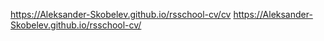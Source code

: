 https://Aleksander-Skobelev.github.io/rsschool-cv/cv
https://Aleksander-Skobelev.github.io/rsschool-cv/